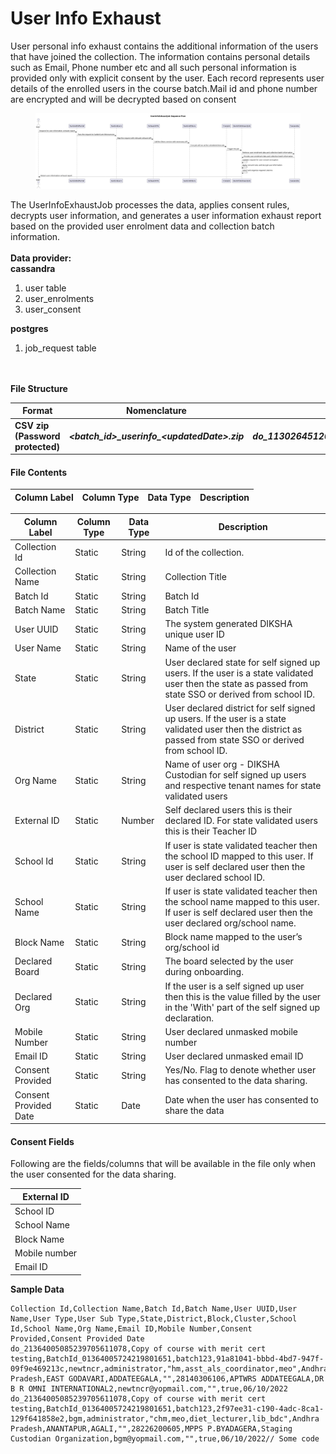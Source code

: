 # User Info Exhaust

User personal info exhaust contains the additional information of the users that have joined the collection. The information contains personal details such as Email, Phone number etc and all such personal information is provided only with explicit consent by the user. Each record represents user details of the enrolled users in the course batch.Mail id and phone number are encrypted and will be decrypted based on consent

<figure><img src="../../../../../.gitbook/assets/user_info_Exhaust.png" alt=""><figcaption></figcaption></figure>

The UserInfoExhaustJob processes the data, applies consent rules, decrypts user information, and generates a user information exhaust report based on the provided user enrolment data and collection batch information.\
\
**Data provider:**\
**cassandra**

1. user table
2. user\_enrolments
3. user\_consent

**postgres**

1. job\_request table

\
\
**File Structure**

| **Format**                       | **Nomenclature**                                 | **Example**                                                  |
| -------------------------------- | ------------------------------------------------ | ------------------------------------------------------------ |
| **CSV zip (Password protected)** | _**\<batch\_id>\_userinfo\_\<updatedDate>.zip**_ | _**do\_1130264512015646721166\_userinfo\_26\_08\_2020.zip**_ |

#### File Contents <a href="#file-contents.1" id="file-contents.1"></a>

| **Column Label** | **Column Type** | **Data Type** | **Description** |
| ---------------- | --------------- | ------------- | --------------- |

| **Column Label**      | **Column Type** | **Data Type** | **Description**                                                                                                                                              |
| --------------------- | --------------- | ------------- | ------------------------------------------------------------------------------------------------------------------------------------------------------------ |
| Collection Id         | Static          | String        | Id of the collection.                                                                                                                                        |
| Collection Name       | Static          | String        | Collection Title                                                                                                                                             |
| Batch Id              | Static          | String        | Batch Id                                                                                                                                                     |
| Batch Name            | Static          | String        | Batch Title                                                                                                                                                  |
| User UUID             | Static          | String        | The system generated DIKSHA unique user ID                                                                                                                   |
| User Name             | Static          | String        | Name of the user                                                                                                                                             |
| State                 | Static          | String        | User declared state for self signed up users. If the user is a state validated user then the state as passed from state SSO or derived from school ID.       |
| District              | Static          | String        | User declared district for self signed up users. If the user is a state validated user then the district as passed from state SSO or derived from school ID. |
| Org Name              | Static          | String        | Name of user org - DIKSHA Custodian for self signed up users and respective tenant names for state validated users                                           |
| External ID           | Static          | Number        | Self declared users this is their declared ID. For state validated users this is their Teacher ID                                                            |
| School Id             | Static          | String        | If user is state validated teacher then the school ID mapped to this user. If user is self declared user then the user declared school ID.                   |
| School Name           | Static          | String        | If user is state validated teacher then the school name mapped to this user. If user is self declared user then the user declared org/school name.           |
| Block Name            | Static          | String        | Block name mapped to the user’s org/school id                                                                                                                |
| Declared Board        | Static          | String        | The board selected by the user during onboarding.                                                                                                            |
| Declared Org          | Static          | String        | If the user is a self signed up user then this is the value filled by the user in the 'With' part of the self signed up declaration.                         |
| Mobile Number         | Static          | String        | User declared unmasked mobile number                                                                                                                         |
| Email ID              | Static          | String        | User declared unmasked email ID                                                                                                                              |
| Consent Provided      | Static          | String        | Yes/No. Flag to denote whether user has consented to the data sharing.                                                                                       |
| Consent Provided Date | Static          | Date          | Date when the user has consented to share the data                                                                                                           |

#### Consent Fields <a href="#consent-fields" id="consent-fields"></a>

Following are the fields/columns that will be available in the file only when the user consented for the data sharing.

| External ID   |
| ------------- |
| School ID     |
| School Name   |
| Block Name    |
| Mobile number |
| Email ID      |

**Sample Data**

```csv
Collection Id,Collection Name,Batch Id,Batch Name,User UUID,User Name,User Type,User Sub Type,State,District,Block,Cluster,School Id,School Name,Org Name,Email ID,Mobile Number,Consent Provided,Consent Provided Date
do_21364005085239705611078,Copy of course with merit cert testing,BatchId_01364005724219801651,batch123,91a81041-bbbd-4bd7-947f-09f9e469213c,newtncr,administrator,"hm,asst_als_coordinator,meo",Andhra Pradesh,EAST GODAVARI,ADDATEEGALA,"",28140306106,APTWRS ADDATEEGALA,DR B R OMNI INTERNATIONAL2,newtncr@yopmail.com,"",true,06/10/2022
do_21364005085239705611078,Copy of course with merit cert testing,BatchId_01364005724219801651,batch123,2f97ee31-c190-4adc-8ca1-129f641858e2,bgm,administrator,"chm,meo,diet_lecturer,lib_bdc",Andhra Pradesh,ANANTAPUR,AGALI,"",28226200605,MPPS P.BYADAGERA,Staging Custodian Organization,bgm@yopmail.com,"",true,06/10/2022// Some code
```
